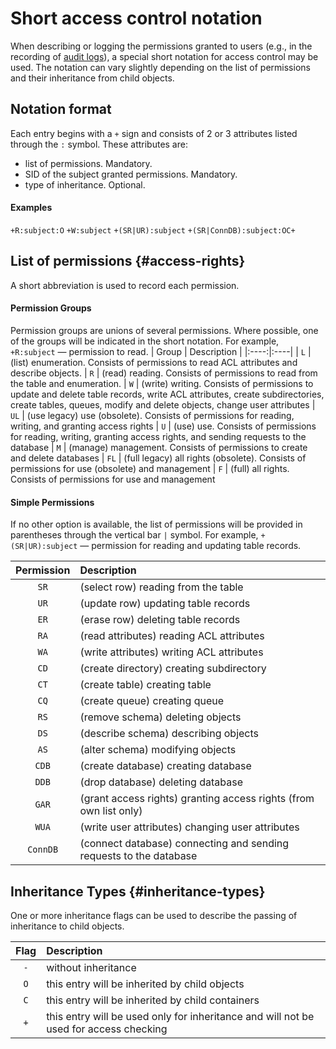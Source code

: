# Short access control notation
When describing or logging the permissions granted to users (e.g., in the recording of [audit logs](./audit-log.md)), a special short notation for access control may be used. The notation can vary slightly depending on the list of permissions and their inheritance from child objects.

## Notation format

Each entry begins with a `+` sign and consists of 2 or 3 attributes listed through the `:` symbol.
These attributes are:
- list of permissions. Mandatory.
- SID of the subject granted permissions. Mandatory.
- type of inheritance. Optional.

#### Examples
`+R:subject:O`
`+W:subject`
`+(SR|UR):subject`
`+(SR|ConnDB):subject:OC+`

## List of permissions {#access-rights}

A short abbreviation is used to record each permission.

#### Permission Groups
Permission groups are unions of several permissions. Where possible, one of the groups will be indicated in the short notation.
For example, `+R:subject` — permission to read.
| Group	| Description |
|:----:|:----|
| `L` | (list) enumeration. Consists of permissions to read ACL attributes and describe objects.
| `R` | (read) reading. Consists of permissions to read from the table and enumeration.
| `W` | (write) writing. Consists of permissions to update and delete table records, write ACL attributes, create subdirectories, create tables, queues, modify and delete objects, change user attributes
| `UL` | (use legacy) use (obsolete). Consists of permissions for reading, writing, and granting access rights
| `U` | (use) use. Consists of permissions for reading, writing, granting access rights, and sending requests to the database
| `M` | (manage) management. Consists of permissions to create and delete databases
| `FL` | (full legacy) all rights (obsolete). Consists of permissions for use (obsolete) and management
| `F` | (full) all rights. Consists of permissions for use and management

#### Simple Permissions
If no other option is available, the list of permissions will be provided in parentheses through the vertical bar `|` symbol.
For example, `+(SR|UR):subject` — permission for reading and updating table records.

| Permission | Description
|:----:|:----|
| `SR` | (select row) reading from the table
| `UR` | (update row) updating table records
| `ER` | (erase row) deleting table records
| `RA` | (read attributes) reading ACL attributes
| `WA` | (write attributes) writing ACL attributes
| `CD` | (create directory) creating subdirectory
| `CT` | (create table) creating table
| `CQ` | (create queue) creating queue
| `RS` | (remove schema) deleting objects
| `DS` | (describe schema) describing objects
| `AS` | (alter schema) modifying objects
| `CDB` | (create database) creating database
| `DDB` | (drop database) deleting database
| `GAR` | (grant access rights) granting access rights (from own list only)
| `WUA` | (write user attributes) changing user attributes
| `ConnDB` | (connect database) connecting and sending requests to the database

## Inheritance Types {#inheritance-types}
One or more inheritance flags can be used to describe the passing of inheritance to child objects.

| Flag	| Description
|:----:|:----|
| `-`	| without inheritance
| `O`	| this entry will be inherited by child objects
| `C`	| this entry will be inherited by child containers
| `+`	| this entry will be used only for inheritance and will not be used for access checking
